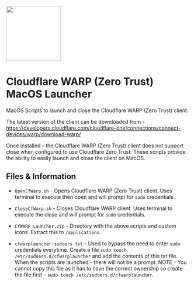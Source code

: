 <img src="https://www.cloudflare.com/img/logo-cloudflare.svg" width="150">  

# Cloudflare WARP (Zero Trust) MacOS Launcher

MacOS Scripts to launch and close the Cloudflare WARP (Zero Trust) client.

The latest version of the client can be downloaded from - https://developers.cloudflare.com/cloudflare-one/connections/connect-devices/warp/download-warp/

Once installed - the Cloudflare WARP (Zero Trust) client does not support close when configured to use Cloudflare Zero Trust. These scripts provide the ability to easily launch and close the client on MacOS.

## Files & Information
* `OpenCfWarp.sh` - Opens Cloudflare WARP (Zero Trust) client. Uses terminal to execute then open and will prompt for `sudo` credentials.

* `CloseCfWarp.sh` - Closes Cloudflare WARP client. Uses terminal to execute the close and will prompt for `sudo` credentials.

* `CfWARP Launcher.zip` - Directory with the above scripts and custom icons. Extract this to `/applications`.

* `cfwarplauncher-sudoers.txt` - Used to bypass the need to enter `sudo` credentials everytime. Create a file `sudo touch /etc/sudoers.d/cfwarplauncher` and add the contents of this txt file.
When the scripts are launched - there will not be a prompt. NOTE - You cannot copy this file as it has to have the correct ownership so create the file first - `sudo touch /etc/sudoers.d/cfwarplauncher`.
